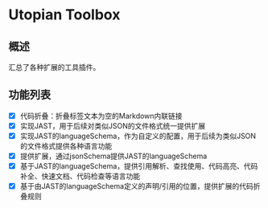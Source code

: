 # Utopian Toolbox

## 概述

汇总了各种扩展的工具插件。

## 功能列表

* [X] 代码折叠：折叠标签文本为空的Markdown内联链接
* [X] 实现JAST，用于后续对类似JSON的文件格式统一提供扩展
* [X] 实现JAST的languageSchema，作为自定义的配置，用于后续为类似JSON的文件格式提供各种语言功能
* [X] 提供扩展，通过jsonSchema提供JAST的languageSchema
* [X] 基于JAST的languageSchema，提供引用解析、查找使用、代码高亮、代码补全、快速文档、代码检查等语言功能
* [X] 基于由JAST的languageSchema定义的声明/引用的位置，提供扩展的代码折叠规则